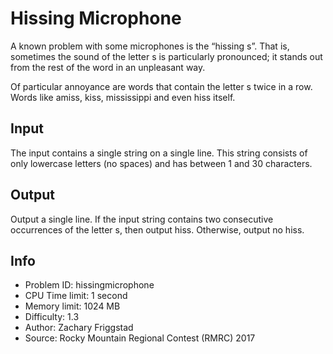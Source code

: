 # Hissing Microphone

A known problem with some microphones is the “hissing s”. That is, sometimes the sound of the letter s is particularly pronounced; it stands out from the rest of the word in an unpleasant way.

Of particular annoyance are words that contain the letter s twice in a row. Words like amiss, kiss, mississippi and even hiss itself.

## Input

The input contains a single string on a single line. This string consists of only lowercase letters (no spaces) and has between 1 and 30 characters.

## Output

Output a single line. If the input string contains two consecutive occurrences of the letter s, then output hiss. Otherwise, output no hiss.

## Info

- Problem ID: hissingmicrophone
- CPU Time limit: 1 second
- Memory limit: 1024 MB
- Difficulty: 1.3
- Author: Zachary Friggstad
- Source: Rocky Mountain Regional Contest (RMRC) 2017
